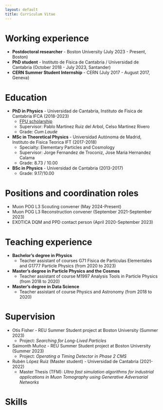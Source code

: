 ```yaml
---
layout: default
title: Curriculum Vitae
---
```


# Working experience

- **Postdoctoral researcher** - Boston University (July 2023 - Present, Boston)
- **PhD student** - Instituto de Física de Cantabria / Universidad de Cantabria (October 2018 - July 2023, Santander)
- **CERN Summer Student Internship** - CERN (July 2017 - August 2017, Geneva)

# Education

- **PhD in Physics** - Universidad de Cantabria, Instituto de Fisica de Cantabria IFCA (2018-2023)
  - [FPU scholarship](https://www.universidades.gob.es/informacion-comun-fpu/)
  - Supervisor: Pablo Martinez Ruiz del Arbol, Celso Martinez Rivero
  - Grade: _Cum Laude_
- **MSc in Theoretical Physics** - Universidad Autónoma de Madrid, Instituto de Fisica Teorica IFT (2017-2018)
  - Specialty: Elementary Particles and Cosmology
  - Supervisor: Jorge Fernandez de Troconiz, Jose Maria Hernandez Calama
  - Grade: 8.73 / 10.00
- **BSc in Physics** - Universidad de Cantabria (2013-2017)
  - Grade: 9.17/10.00

# Positions and coordination roles

- Muon POG L3 Scouting convener (May 2024-Present)
- Muon POG L3 Reconstruction convener (September 2021-September 2023)
- EXOTICA DQM and PPD contact person (April 2020-September 2023)

# Teaching experience

- **Bachelor’s degree in Physics** 
  - Teacher assistant of courses G71 Física de Partículas Elementales and G1777 Particle Physics (from 2020 to 2023)
- **Master’s degree in Particle Physics and the Cosmos**
  - Teacher assistant of course M1997 Analysis Tools in Particle Physics (from 2018 to 2020)
- **Master’s degree in Data Science**
  - Teacher assistant of course Physics and Astronomy (from 2018 to 2020)

# Supervision
- Otis Fisher - REU Summer Student project at Boston University (Summer 2023)
  - Project: _Searching for Long-Lived Particles_ 
- Saimonth Muñoz - REU Summer Student project at Boston University (Summer 2023)
  - Project: _Operating a Timing Detector in Phase 2 CMS_ 
- Rubén López Ruiz (Master student) - Universidad de Cantabria (2021-2022)
  - Master Thesis (TFM): _Ultra fast simulation algorithms for industrial applications in Muon Tomography using Generative Adversarial Networks_ 

# Skills


